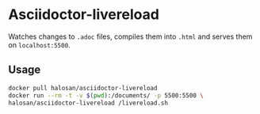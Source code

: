 # Asciidoctor-livereload

Watches changes to `.adoc` files, compiles them into `.html` and serves them on `localhost:5500`.

## Usage

```bash
docker pull halosan/asciidoctor-livereload
docker run --rm -t -v $(pwd):/documents/ -p 5500:5500 \
halosan/asciidoctor-livereload /livereload.sh
```
